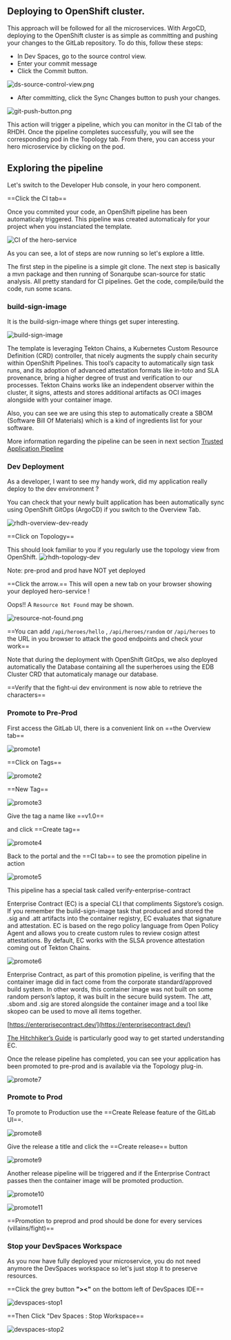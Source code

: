 ## Deploying to OpenShift cluster.

This approach will be followed for all the microservices.
With ArgoCD, deploying to the OpenShift cluster is as simple as committing and pushing your changes to the GitLab repository. 
To do this, follow these steps:

* In Dev Spaces, go to the source control view.
* Enter your commit message
* Click the Commit button.

![ds-source-control-view.png](images/ds-source-control-view.png)

* After committing, click the Sync Changes button to push your changes.

![git-push-button.png](images%2Fgit-push-button.png)

This action will trigger a pipeline, which you can monitor in the CI tab of the RHDH.
Once the pipeline completes successfully, you will see the corresponding pod in the Topology tab. 
From there, you can access your hero microservice by clicking on the pod.

## Exploring the pipeline

Let's switch to the Developer Hub console, in your hero component.

==Click the CI tab==

Once you commited your code, an OpenShift pipeline has been automaticaly triggered.
This pipeline was created automaticaly for your project when you instanciated the template.

![CI of the hero-service](images/rhdh-cicd.png)

As you can see, a lot of steps are now running so let's explore a little.

The first step in the pipeline is a simple git clone. The next step is basically a mvn package and then running of Sonarqube scan-source for static analysis. All pretty standard for CI pipelines. Get the code, compile/build the code, run some scans.

### build-sign-image
It is the build-sign-image where things get super interesting.

![build-sign-image](images/rhdh-build-sign-image.png)

The template is leveraging Tekton Chains, a Kubernetes Custom Resource Definition (CRD) controller, that nicely augments the supply chain security within OpenShift Pipelines. This tool’s capacity to automatically sign task runs, and its adoption of advanced attestation formats like in-toto and SLA provenance, bring a higher degree of trust and verification to our processes. Tekton Chains works like an independent observer within the cluster, it signs, attests and stores additional artifacts as OCI images alongside with your container image.

Also, you can see we are using this step to automatically create a SBOM (Software Bill Of Materials) which is a kind of ingredients list for your software.

More information regarding the pipeline can be seen in next section [Trusted Application Pipeline](./trusted-apps.md)


### Dev Deployment
As a developer, I want to see my handy work, did my application really deploy to the dev environment ?

You can check that your newly built application has been automatically sync using OpenShift GitOps (ArgoCD) if you switch to the Overview Tab.

![rhdh-overview-dev-ready](images/rhdp-overview-dev-ready.png)

==Click on Topology==

This should look familiar to you if you regularly use the topology view from OpenShift.
![rhdh-topology-dev](images/rhdh-topology-dev.png)


Note: pre-prod and prod have NOT yet deployed

==Click the arrow.== This will open a new tab on your browser showing your deployed hero-service !

Oops!! A `Resource Not Found` may be shown. 

![resource-not-found.png](images%2Fresource-not-found.png)

==You can add `/api/heroes/hello` , `/api/heroes/random` or `/api/heroes` to the URL in you browser to attack the good endpoints and check your work==

Note that during the deployment with OpenShift GitOps, we also deployed automatically the Database containing all the superheroes using the EDB Cluster CRD that automaticaly manage our database.

==Verify that the fight-ui dev environment is now able to retrieve the characters==


### Promote to Pre-Prod
First access the GitLab UI, there is a convenient link on ==the Overview tab==

![promote1](images/promote1.png)

==Click on Tags==

![promote2](images/promote2.png)

==New Tag==

![promote3](images/promote3.png)

Give the tag a name like ==v1.0==

and click ==Create tag==

![promote4](images/promote4.png)

Back to the portal and the ==CI tab== to see the promotion pipeline in action

![promote5](images/promote5.png)

This pipeline has a special task called verify-enterprise-contract

Enterprise Contract (EC) is a special CLI that compliments Sigstore’s cosign. If you remember the build-sign-image task that produced and stored the .sig and .att artifacts into the container registry, EC evaluates that signature and attestation. EC is based on the rego policy language from Open Policy Agent and allows you to create custom rules to review cosign attest attestations. By default, EC works with the SLSA provence attestation coming out of Tekton Chains.

![promote6](images/promote6.png)

Enterprise Contract, as part of this promotion pipeline, is verifing that the container image did in fact come from the corporate standard/approved build system. In other words, this container image was not built on some random person’s laptop, it was built in the secure build system. The .att, .sbom and .sig are stored alongside the container image and a tool like skopeo can be used to move all items together.

[https://enterprisecontract.dev/](https://enterprisecontract.dev/)

[The Hitchhiker’s Guide](https://enterprisecontract.dev/docs/user-guide/main/hitchhikers-guide.html) is particularly good way to get started understanding EC.

Once the release pipeline has completed, you can see your application has been promoted to pre-prod and is available via the Topology plug-in.

![promote7](images/promote7.png)


### Promote to Prod
To promote to Production use the ==Create Release feature of the GitLab UI==.

![promote8](images/promote8.png)

Give the release a title and click the ==Create release== button

![promote9](images/promote9.png)

Another release pipeline will be triggered and if the Enterprise Contract passes then the container image will be promoted production.

![promote10](images/promote10.png)

![promote11](images/promote11.png)


==Promotion to preprod and prod should be done for every services (villains/fight)==


### Stop your DevSpaces Workspace
As you now have fully deployed your microservice, you do not need anymore the DevSpaces workspace so let's just stop it to preserve resources.

==Click the grey button **"><"** on the bottom left of DevSpaces IDE==

![devspaces-stop1](images/devspaces-stop1.png)

==Then Click "Dev Spaces : Stop Workspace==

![devspaces-stop2](images/devspaces-stop2.png)